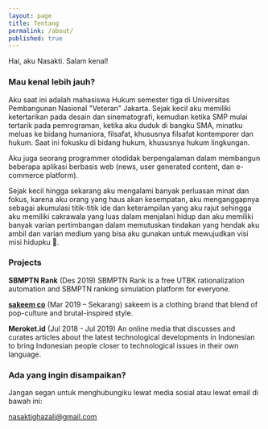 ```yaml
---
layout: page
title: Tentang
permalink: /about/
published: true
---
```


Hai, aku Nasakti. Salam kenal!

### Mau kenal lebih jauh?

Aku saat ini adalah mahasiswa Hukum semester tiga di Universitas Pembangunan Nasional "Veteran" Jakarta. Sejak kecil aku memiliki ketertarikan pada desain dan sinematografi, kemudian ketika SMP mulai tertarik pada pemrograman, ketika aku duduk di bangku SMA, minatku meluas ke bidang humaniora, filsafat, khususnya filsafat kontemporer dan hukum. Saat ini fokusku di bidang hukum, khususnya hukum lingkungan.

Aku juga seorang programmer otodidak berpengalaman dalam membangun beberapa aplikasi berbasis web (news, user generated content, dan e-commerce platform).

Sejak kecil hingga sekarang aku mengalami banyak perluasan minat dan fokus, karena aku orang yang haus akan kesempatan, aku menganggapnya sebagai akumulasi titik-titik ide dan keterampilan yang aku rajut sehingga aku memiliki cakrawala yang luas dalam menjalani hidup dan aku memiliki banyak varian pertimbangan dalam memutuskan tindakan yang hendak aku ambil dan varian medium yang bisa aku gunakan untuk mewujudkan visi misi hidupku 🍻.

### Projects

**SBMPTN Rank**
(Des 2019)
SBMPTN Rank is a free UTBK rationalization automation and SBMPTN ranking simulation platform for everyone.

[**sakeem co**](https://instagram.com/sakeemproject)
(Mar 2019 – Sekarang)
sakeem is a clothing brand that blend of pop-culture and brutal-inspired style.

**Meroket.id**
(Jul 2018 - Jul 2019)
An online media that discusses and curates articles about the latest technological developments in Indonesian to bring Indonesian people closer to technological issues in their own language.

### Ada yang ingin disampaikan?

Jangan segan untuk menghubungiku lewat media sosial atau lewat email di bawah ini:

[nasaktighazali@gmail.com](mailto:nasaktighazali@gmail.com)
